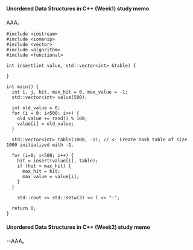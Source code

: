 #### Unordered Data Structures in C++ (Week1) study memo
AAA。

```
#include <iostream>
#include <iomanip>
#include <vector>
#include <algorithm>
#include <functional>

int insert(int value, std::vector<int> &table) {

}

int main() {
  int i, j, hit, max_hit = 0, max_value = -1;
  std::vector<int> value(500);
  
  int old_value = 0;
  for (i = 0; i<500; i++) {
    old_value += rand() % 100;
    value[i] = old_value;
  }

  std::vector<int> table(1000, -1); // <- Create hash table of size 1000 initialized with -1.
  
  for (i=0; i<500; i++) {
    hit = insert(value[i], table);
    if (hit > max_hit) {
      max_hit = hit;
      max_value = value[i];
    }
  }
  
    std::cout << std::setw(3) << l << ":";
  
  return 0;
}
```

#### Unordered Data Structures in C++ (Week2) study memo
--AAA。

```

```

